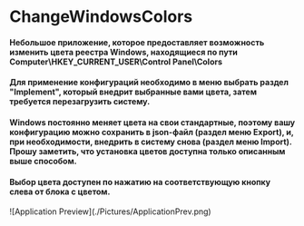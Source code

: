 # ChangeWindowsColors
<h4>Небольшое приложение, которое предоставляет возможность изменить цвета реестра Windows, находящиеся по пути Computer\HKEY_CURRENT_USER\Control Panel\Colors</h4>
<h4>Для применение конфигураций необходимо в меню выбрать раздел "Implement", который внедрит выбранные вами цвета, затем требуется перезагрузить систему.</h4>
<h4>Windows постоянно меняет цвета на свои стандартные, поэтому вашу конфигурацию можно сохранить в json-файл (раздел меню Export), и, при необходимости, внедрить в систему снова (раздел меню Import). Прошу заметить, что установка цветов доступна только описанным выше способом.</h4>
<h4>Выбор цвета доступен по нажатию на соответствующую кнопку слева от блока с цветом.</h4>
![Application Preview](./Pictures/ApplicationPrev.png)
